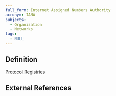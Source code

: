 ```yaml
---
full_form: Internet Assigned Numbers Authority
acronym: IANA
subjects:
  - Organization
  - Networks
tags:
  - NULL
---
```


## Definition

[Protocol Registries](https://www.iana.org/protocols)

## External References
